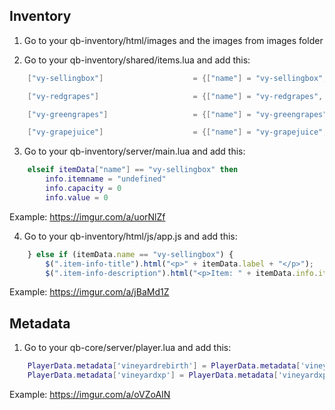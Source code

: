 ## Inventory

1. Go to your qb-inventory/html/images and the images from images folder

2. Go to your qb-inventory/shared/items.lua and add this:

```lua
	["vy-sellingbox"]                    = {["name"] = "vy-sellingbox",                      ["label"] = "Boîte de marchandises",       ["weight"] = 1000,   ["type"] = "item",   ["image"] = "vy-sellingbox.png",              ["unique"] = true,  ["useable"] = false, ["shouldClose"] = false, ["combinable"] = nil, ["description"] = ""},

	["vy-redgrapes"]                     = {["name"] = "vy-redgrapes",                       ["label"] = "Raisins rouges",              ["weight"] = 200,    ["type"] = "item",   ["image"] = "vy-redgrapes.png",               ["unique"] = false, ["useable"] = false, ["shouldClose"] = false, ["combinable"] = nil, ["description"] = ""},

	["vy-greengrapes"]                   = {["name"] = "vy-greengrapes",                     ["label"] = "Raisins verts",               ["weight"] = 200,    ["type"] = "item",   ["image"] = "vy-greengrapes.png",             ["unique"] = false, ["useable"] = false, ["shouldClose"] = false, ["combinable"] = nil, ["description"] = ""},

	["vy-grapejuice"]                    = {["name"] = "vy-grapejuice",                      ["label"] = "Jus de raisins",              ["weight"] = 200,    ["type"] = "item",   ["image"] = "vy-grapejuice.png",              ["unique"] = false, ["useable"] = false, ["shouldClose"] = false, ["combinable"] = nil, ["description"] = ""},
```

3. Go to your qb-inventory/server/main.lua and add this:

```lua
	elseif itemData["name"] == "vy-sellingbox" then
		info.itemname = "undefined"
		info.capacity = 0
		info.value = 0
```

Example:
https://imgur.com/a/uorNlZf

4. Go to your qb-inventory/html/js/app.js and add this:

```js
	} else if (itemData.name == "vy-sellingbox") {
		$(".item-info-title").html("<p>" + itemData.label + "</p>");
		$(".item-info-description").html("<p>Item: " + itemData.info.itemname + "</p><p>Capacité: " + itemData.info.capacity + "</p><p>Valeur: " + itemData.info.value + "$</p");
```

Example:
https://imgur.com/a/jBaMd1Z

## Metadata

1. Go to your qb-core/server/player.lua and add this:

```lua
	PlayerData.metadata['vineyardrebirth'] = PlayerData.metadata['vineyardrebirth'] or 0
	PlayerData.metadata['vineyardxp'] = PlayerData.metadata['vineyardxp'] or 0
```

Example:
https://imgur.com/a/oVZoAIN